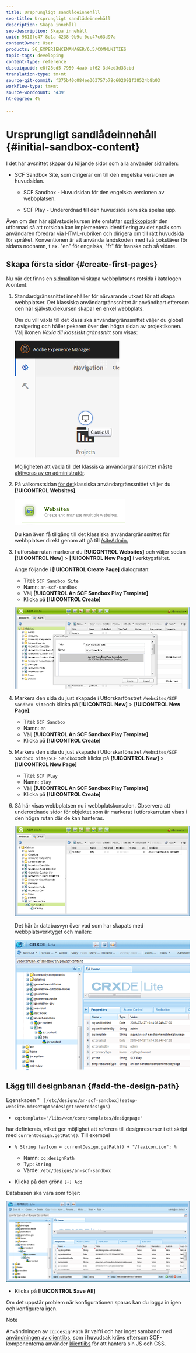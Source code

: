 ```yaml
---
title: Ursprungligt sandlådeinnehåll
seo-title: Ursprungligt sandlådeinnehåll
description: Skapa innehåll
seo-description: Skapa innehåll
uuid: 9810fe47-8d1a-4238-9b9c-0cc47c63d97a
contentOwner: User
products: SG_EXPERIENCEMANAGER/6.5/COMMUNITIES
topic-tags: developing
content-type: reference
discoiquuid: e8f28cd5-7950-4aab-bf62-3d4ed3d33cbd
translation-type: tm+mt
source-git-commit: f375b40c084ee363757b78c602091f38524b8b03
workflow-type: tm+mt
source-wordcount: '439'
ht-degree: 4%

---
```



# Ursprungligt sandlådeinnehåll {#initial-sandbox-content}

I det här avsnittet skapar du följande sidor som alla använder [sidmallen](initial-app.md#createthepagetemplate):

* SCF Sandbox Site, som dirigerar om till den engelska versionen av huvudsidan.

   * SCF Sandbox - Huvudsidan för den engelska versionen av webbplatsen.

   * SCF Play - Underordnad till den huvudsida som ska spelas upp.

Även om den här självstudiekursen inte omfattar [språkkopior](../../help/sites-administering/tc-prep.md)är den utformad så att rotsidan kan implementera identifiering av det språk som användaren föredrar via HTML-rubriken och dirigera om till rätt huvudsida för språket. Konventionen är att använda landskoden med två bokstäver för sidans nodnamn, t.ex. &quot;en&quot; för engelska, &quot;fr&quot; för franska och så vidare.

## Skapa första sidor {#create-first-pages}

Nu när det finns en [sidmall](initial-app.md#createthepagetemplate)kan vi skapa webbplatsens rotsida i katalogen /content.

1. Standardgränssnittet innehåller för närvarande utkast för att skapa webbplatser. Det klassiska användargränssnittet är användbart eftersom den här självstudiekursen skapar en enkel webbplats.

   Om du vill växla till det klassiska användargränssnittet väljer du global navigering och håller pekaren över den högra sidan av projektikonen. Välj ikonen *Växla till klassiskt gränssnitt* som visas:

   ![classic-ui](assets/classic-ui.png)

   Möjligheten att växla till det klassiska användargränssnittet måste [aktiveras av en administratör](../../help/sites-administering/enable-classic-ui.md).

1. På välkomstsidan [för det](http://localhost:4502/welcome.html)klassiska användargränssnittet väljer du **[!UICONTROL Websites]**.

   ![classic-ui-website](assets/classic-ui-website.png)

   Du kan även få tillgång till det klassiska användargränssnittet för webbplatser direkt genom att gå till [/siteAdmin.](http://localhost:4502/siteadmin)

1. I utforskarrutan markerar du **[!UICONTROL Websites]** och väljer sedan **[!UICONTROL New]** > **[!UICONTROL New Page]** i verktygsfältet.

   Ange följande i **[!UICONTROL Create Page]** dialogrutan:

   * Titel: `SCF Sandbox Site`
   * Namn: `an-scf-sandbox`
   * Välj **[!UICONTROL An SCF Sandbox Play Template]**
   * Klicka på **[!UICONTROL Create]**

   ![classic-ui-create-page](assets/classic-ui-create-page.png)

1. Markera den sida du just skapade i Utforskarfönstret `/Websites/SCF Sandbox Site`och klicka på **[!UICONTROL New]** > **[!UICONTROL New Page]**:

   * Titel: `SCF Sandbox`
   * Namn: `en`
   * Välj **[!UICONTROL An SCF Sandbox Play Template]**
   * Klicka på **[!UICONTROL Create]**

1. Markera den sida du just skapade i Utforskarfönstret `/Websites/SCF Sandbox Site/SCF Sandbox`och klicka på **[!UICONTROL New]** > **[!UICONTROL New Page]**

   * Titel: `SCF Play`
   * Namn: `play`
   * Välj **[!UICONTROL An SCF Sandbox Play Template]**
   * Klicka på **[!UICONTROL Create]**

1. Så här visas webbplatsen nu i webbplatskonsolen. Observera att underordnade sidor för objektet som är markerat i utforskarrutan visas i den högra rutan där de kan hanteras.

   ![classic-ui-website-page](assets/classic-ui-website-page.png)

   Det här är databasvyn över vad som har skapats med webbplatsverktyget och mallen:

   ![classic-ui-database-view](assets/classic-ui-repository-view.png)

## Lägg till designbanan {#add-the-design-path}

Egenskapen &quot; ` [/etc/designs/an-scf-sandbox](setup-website.md#setupthedesigntreeetcdesigns)`

* `cq:template="/libs/wcm/core/templates/designpage"`

har definierats, vilket ger möjlighet att referera till designresurser i ett skript med `currentDesign.getPath()`. Till exempel

* `% String favIcon = currentDesign.getPath() + "/favicon.ico"; %`


   * Namn: `cq:designPath`
   * Typ: `String`
   * Värde: `/etc/designs/an-scf-sandbox`

* Klicka på den gröna `[+] Add`

Databasen ska vara som följer:

![classic-ui-database-path](assets/classic-ui-repository-path.png)

* Klicka på **[!UICONTROL Save All]**

Om det uppstår problem när konfigurationen sparas kan du logga in igen och konfigurera igen.

>[!NOTE]
>
>Användningen av `cq:designPath` är valfri och har inget samband med [användningen av clientlibs](develop-app.md#includeclientlibsintemplate), som i huvudsak krävs eftersom SCF-komponenterna använder [klientlibs](client-customize.md#clientlibs-for-scf) för att hantera sin JS och CSS.
